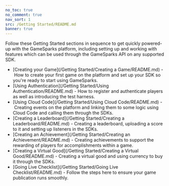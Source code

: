 ```yaml
---
no_toc: true
no_comment: true
nav_sort: 1
src: /Getting Started/README.md
banner: true
---
```


Follow these Getting Started sections in sequence to get quickly powered-up with the GameSparks platform, including setting up and working with features which can be used through the GameSparks API on any supported SDK.
  * [Creating your Game](/Getting Started/Creating a Game/README.md) - How to create your first game on the platform and set up your SDK so you're ready to start using GameSparks.
  * [Using Authentication](/Getting Started/Using Authentication/README.md) - How to register and authenticate players as well as introducing the test harness.
  * [Using Cloud Code](/Getting Started/Using Cloud Code/README.md) - Creating events on the platform and linking them to some logic using Cloud Code and calling them through the SDKs.
  * [Creating a Leaderboard](/Getting Started/Creating a Leaderboard/README.md) - Creating a leaderboard, uploading a score to it and setting up listeners in the SDKs.
  * [Creating an Achievement](/Getting Started/Creating an Achievement/README.md) - Creating achievements to support the rewarding of players for accomplishments within a game.
  * [Creating a Virtual Good](/Getting Started/Creating a Virtual Good/README.md) - Creating a virtual good and using currency to buy it through the SDKs.
  * [Going Live Checklist](/Getting Started/Going Live Checklist/README.md) - Follow the steps here to ensure your game publication runs smoothly.
